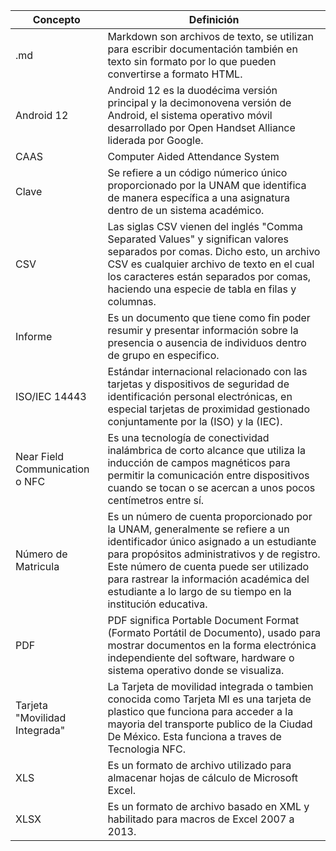 | Concepto  | Definición|
| ------------- | ------------- |
| .md | Markdown son archivos de texto, se utilizan para escribir documentación también en texto sin formato por lo que pueden convertirse a formato HTML. |
| Android 12 | Android 12 es la duodécima versión principal y la decimonovena versión de Android, el sistema operativo móvil desarrollado por Open Handset Alliance liderada por Google.​ |
| CAAS | Computer Aided Attendance System |
| Clave | Se refiere a un código númerico único proporcionado por la UNAM que identifica de manera específica a una asignatura dentro de un sistema académico. |
| CSV | Las siglas CSV vienen del inglés "Comma Separated Values" y significan valores separados por comas. Dicho esto, un archivo CSV es cualquier archivo de texto en el cual los caracteres están separados por comas, haciendo una especie de tabla en filas y columnas. | 
| Informe | Es un documento que tiene como fin poder resumir y presentar información sobre la presencia o ausencia de individuos dentro de grupo en especifico. |
| ISO/IEC 14443 | Estándar internacional relacionado con las tarjetas y dispositivos de seguridad de identificación personal electrónicas, en especial tarjetas de proximidad gestionado conjuntamente por la (ISO) y la (IEC). |
| Near Field Communication o NFC  | Es una tecnología de conectividad inalámbrica de corto alcance que utiliza la inducción de campos magnéticos para permitir la comunicación entre dispositivos cuando se tocan o se acercan a unos pocos centímetros entre sí. |
| Número de Matricula | Es un número de cuenta proporcionado por la UNAM, generalmente se refiere a un identificador único asignado a un estudiante para propósitos administrativos y de registro. Este número de cuenta puede ser utilizado para rastrear la información académica del estudiante a lo largo de su tiempo en la institución educativa. |
| PDF | PDF significa Portable Document Format (Formato Portátil de Documento), usado para mostrar documentos en la forma electrónica independiente del software, hardware o sistema operativo donde se visualiza. | 
| Tarjeta "Movilidad Integrada"  | La Tarjeta de movilidad integrada o tambien conocida como Tarjeta MI  es una tarjeta de plastico que funciona para acceder a la mayoria del transporte publico de la Ciudad De México. Esta funciona a traves de Tecnologia NFC. |
| XLS | Es un formato de archivo utilizado para almacenar hojas de cálculo de Microsoft Excel. |
| XLSX | Es un formato de archivo basado en XML y habilitado para macros de Excel 2007 a 2013.| 

